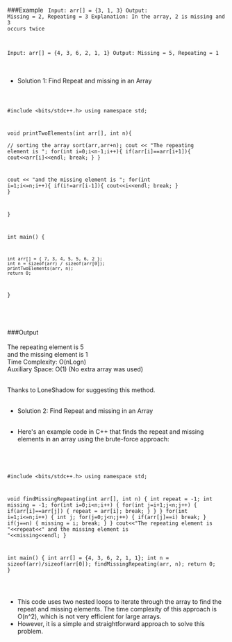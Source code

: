 
###Example
<Code language="cpp">
Input: arr[] = {3, 1, 3}
Output: Missing = 2, Repeating = 3
Explanation: In the array, 2 is missing and 3 occurs twice 

Input: arr[] = {4, 3, 6, 2, 1, 1}
Output: Missing = 5, Repeating = 1
</Code> <br/><br/>

* Solution 1: Find Repeat and missing in an Array <br/>

<Code language="cpp">

#include <bits/stdc++.h>
using namespace std;

void printTwoElements(int arr[], int n){\
// sorting the array
sort(arr,arr+n);
cout << "The repeating element is ";
for(int i=0;i<n-1;i++){
	if(arr[i]==arr[i+1]){
		cout<<arr[i]<<endl;
		break;
	}
}

cout << "and the missing element is ";
for(int i=1;i<=n;i++){
	if(i!=arr[i-1]){
		cout<<i<<endl;
		break;
	}
}

}

int main() {

	int arr[] = { 7, 3, 4, 5, 5, 6, 2 };
	int n = sizeof(arr) / sizeof(arr[0]);
	printTwoElements(arr, n);
	return 0;
}

</Code><br/>

###Output<br/><br/>
The repeating element is 5 <br/>
and the missing element is 1<br/>
Time Complexity: O(nLogn)<br/>
Auxiliary Space: O(1) (No extra array was used)<br/><br/>

Thanks to LoneShadow for suggesting this method.<br/><br/>


* Solution 2: Find Repeat and missing in an Array <br/><br/>
  
* Here's an example code in C++ that finds the repeat and missing elements in an array using the brute-force approach:<br/><br/>

<Code language="cpp">

#include <bits/stdc++.h> 
using namespace std; 

void findMissingRepeating(int arr[], int n) 
{ 
    int repeat = -1; 
    int missing = -1; 
    for(int i=0;i<n;i++) 
    { 
        for(int j=i+1;j<n;j++) 
        { 
            if(arr[i]==arr[j]) 
            { 
                repeat = arr[i]; 
                break; 
            } 
        } 
    } 
    for(int i=1;i<=n;i++) 
    { 
        int j; 
        for(j=0;j<n;j++) 
        { 
            if(arr[j]==i) 
                break; 
        } 
        if(j==n) 
        { 
            missing = i; 
            break; 
        } 
    } 
    cout<<"The repeating element is "<<repeat<<" and the missing element is "<<missing<<endl; 
} 

int main() 
{ 
    int arr[] = {4, 3, 6, 2, 1, 1}; 
    int n = sizeof(arr)/sizeof(arr[0]); 
    findMissingRepeating(arr, n); 
    return 0; 
} 


</Code>
<br/>

* This code uses two nested loops to iterate through the array to find the repeat and missing elements. The time complexity of this approach is O(n^2), which is not very efficient for large arrays. 
* However, it is a simple and straightforward approach to solve this problem.

